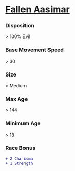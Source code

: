 # **[Fallen Aasimar](https://www.dndbeyond.com/races/aasimar#FallenAasimar)**
### **Disposition**
\> 100% Evil
### **Base Movement Speed**
\> 30
### **Size**
\> Medium
### **Max Age**
\> 144
### **Minimum Age**
\> 18
### **Race Bonus**
```diff
+ 2 Charisma
+ 1 Strength
```
